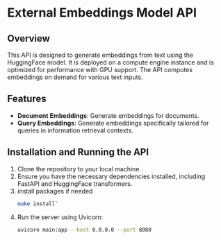 # External Embeddings Model API

## Overview
This API is designed to generate embeddings from text using the HuggingFace model. It is deployed on a compute engine instance and is optimized for performance with GPU support. The API computes embeddings on demand for various text inputs.

## Features
- **Document Embeddings**: Generate embeddings for documents.
- **Query Embeddings**: Generate embeddings specifically tailored for queries in information retrieval contexts.

## Installation and Running the API
1. Clone the repository to your local machine.
2. Ensure you have the necessary dependencies installed, including FastAPI and HuggingFace transformers.
3. install packages if needed   
    ```bash 
    make install`
4. Run the server using Uvicorn:
   ```bash
   uvicorn main:app --host 0.0.0.0 --port 8080
